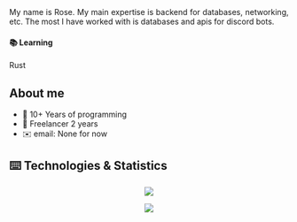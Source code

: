 <div align="justify">
  My name is Rose.  My main expertise is backend for databases, networking, etc.  The most I have worked with is databases and apis for discord bots.

<h4>📚 Learning</h4>
Rust
</div>

## About me
- 📄 10+ Years of programming
- 🪪 Freelancer 2 years
- ✉️ email: None for now

## ⌨️ Technologies & Statistics

<p align="center">
  <a href="https://skillicons.dev">
    <img src="https://skillicons.dev/icons?i=git,docker,discord,bots,bash,cs,rust,python,cpp,mysql,postgres,sqlite" />
  </a>
</p>

<p align="center">
  <a href="https://skillicons.dev">
    <img src="https://skillicons.dev/icons?i=linux,arch,debian,godot,unity,dotnet,rider" />
  </a>
</p>
